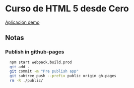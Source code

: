 # Curso de HTML 5 desde Cero

[Aplicación demo](https://devlegacy.github.io/ed-html-desde-cero/)

## Notas

### Publish in github-pages

```bash
  npm start webpack.build.prod
  git add .
  git commit -m "Pre publish app"
  git subtree push --prefix public origin gh-pages
  rm -R ./public/
```
